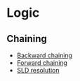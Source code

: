 # Logic

## Chaining

* [Backward chaining](https://en.wikipedia.org/wiki/Backward_chaining)
* [Forward chaining](https://en.wikipedia.org/wiki/Forward_chaining)
* [SLD resolution](https://en.wikipedia.org/wiki/SLD_resolution)
